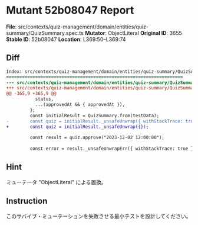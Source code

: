 # Mutant 52b08047 Report

**File**: src/contexts/quiz-management/domain/entities/quiz-summary/QuizSummary.spec.ts
**Mutator**: ObjectLiteral
**Original ID**: 3655
**Stable ID**: 52b08047
**Location**: L369:50–L369:74

## Diff

```diff
Index: src/contexts/quiz-management/domain/entities/quiz-summary/QuizSummary.spec.ts
===================================================================
--- src/contexts/quiz-management/domain/entities/quiz-summary/QuizSummary.spec.ts	original
+++ src/contexts/quiz-management/domain/entities/quiz-summary/QuizSummary.spec.ts	mutated #3655
@@ -365,9 +365,9 @@
           status,
           ...(approvedAt && { approvedAt }),
         };
         const initialResult = QuizSummary.from(testData);
-        const quiz = initialResult._unsafeUnwrap({ withStackTrace: true });
+        const quiz = initialResult._unsafeUnwrap({});
 
         const result = quiz.approve("2023-12-02 12:00:00");
 
         const error = result._unsafeUnwrapErr({ withStackTrace: true });
```

## Hint

ミューテータ "ObjectLiteral" による置換。

## Instruction

このサバイブ・ミューテーションを失敗させる最小テストを設計してください。
